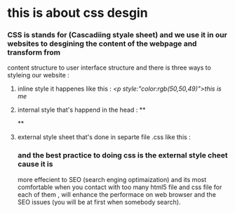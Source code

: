 # this is about css desgin 
### CSS is stands for (Cascadiing styale sheet) and we use it in our websites to desgining the content of the webpage and transform from 
content structure to user interface structure and there is three ways to styleing our website :
1. inline style it happenes like this :
  _<p style:"color:rgb(50,50,49)">this is me</p>_
2. internal style that's happend in the head :
   **
   <head>
   <style>
   body {
   properity : value ;
   }
   .
   .
   .
   
   </style>
   </head>**
3. external style sheet that's done in separte file .css like this :
   _<link rel="stylesheet" type="text/css" href="mystyle.css">_ 
   
   ### and the best practice to doing css is the external style cheet cause it is 
   more effecient to SEO (search enging optimaization) and its most comfortable when you contact with too many 
   html5 file and css file for each of them , will enhance the performace on web browser and the SEO issues (you will be at first when somebody search).
